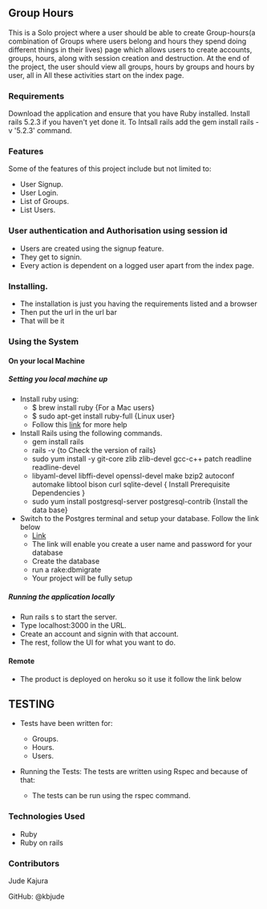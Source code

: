 ## Group Hours
This is a Solo project where a user should be able to create Group-hours(a combination of Groups where users belong and hours they spend doing different things in their lives) page which allows users to create accounts, groups, hours, along with session creation and destruction. At the end of the project, the user should view all groups, hours by groups and hours by user, all in All these activities start on the index page.

### Requirements
Download the application and ensure that you have Ruby installed.
Install rails 5.2.3 if you haven't yet done it.
To Intsall rails add the gem install rails -v '5.2.3' command.

### Features
Some of the features of this project include but not limited to:
  - User Signup. 
  - User Login.
  - List of Groups.
  - List Users.

### User authentication and Authorisation using session id
  - Users are created using the signup feature.
  - They get to signin.
  - Every action is dependent on a logged user apart from the index page.
  
 ### Installing.
 - The installation is just you having the requirements listed and a browser
 - Then put the url in the url bar
 - That will be it

### Using the System

#### On your local Machine
##### Setting you local machine up
  - Install ruby using:
    - $ brew install ruby {For a Mac users}
    - $ sudo apt-get install ruby-full {Linux user}
    - Follow this [link](https://www.ruby-lang.org/en/documentation/installation/) for more help
  - Install Rails using the following commands.
    - gem install rails
    - rails -v {to Check the version of rails}
    - sudo yum install -y git-core zlib zlib-devel gcc-c++ patch readline readline-devel 
    - libyaml-devel libffi-devel openssl-devel make bzip2 autoconf automake libtool bison curl    sqlite-devel  { Install Prerequisite Dependencies }
    - sudo yum install postgresql-server postgresql-contrib {Install the data base}
  - Switch to the Postgres terminal and setup your database. Follow the link below
    - [Link](https://www.guru99.com/postgresql-create-database.html)
    - The link will enable you create a user name and password for your database
    - Create the database 
    - run a rake:dbmigrate
    - Your project will be fully setup
##### Running the application locally
  - Run rails s to start the server.
  - Type localhost:3000 in the URL.
  - Create an account and signin with that account.
  - The rest, follow the UI for what you want to do.
  
 #### Remote
 - The product is deployed on heroku so it use it follow the link below
 
  
## TESTING
  - Tests have been written for: 
      - Groups.
      - Hours.
      - Users.
      
  - Running the Tests:
  The tests are written using Rspec and because of that:
    - The tests can be run using the rspec command.

### Technologies Used
- Ruby
- Ruby on rails

### Contributors
Jude Kajura

GitHub: @kbjude
